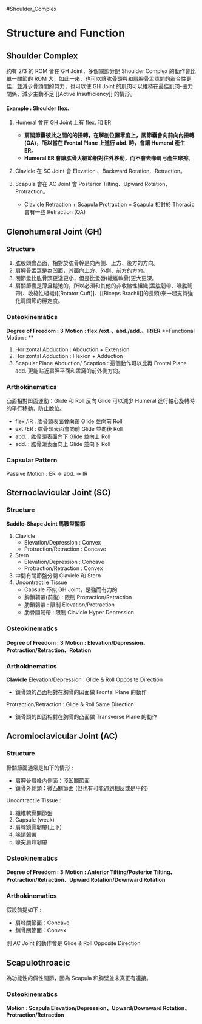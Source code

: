 #Shoulder_Complex
# Structure and Function
## Shoulder Complex
約有 2/3 的 ROM 皆在 GH Joint，多個關節分配 Shoulder Complex 的動作會比單一關節的 ROM 大，如此一來，也可以讓肱骨頭與和肩胛骨盂窩間的嵌合性更佳，並減少骨頭間的剪力，也可以使 GH Joint 的肌肉可以維持在最佳肌肉-張力關係，減少主動不足 [[Active Insufficiency]] 的情形。

#### Example : Shoulder flex.
1. Humeral 會在 GH Joint 上有 flex. 和 ER 
	* **肩關節囊彼此之間的的扭轉，在解剖位置零度上，關節囊會向前向內扭轉(QA)，所以當在 Frontal Plane 上進行 abd. 時，會讓 Humeral 產生 ER。**
	* **Humeral ER 會讓肱骨大結節相對往外移動，而不會去喙肩弓產生摩擦。**

2. Clavicle 在 SC Joint 會 Elevation 、Backward Rotation、Retraction。

4. Scapula 會在 AC Joint 會 Posterior Tilting、Upward Rotation、Protraction。
	* Clavicle Retraction + Scapula Protraction =  Scapula 相對於 Thoracic 會有一些 Retraction (QA)

## Glenohumeral Joint (GH)
### Structure
1. 肱股頭會凸面，相對於肱骨幹是向內側、上方、後方的方向。
2. 肩胛骨盂窩是為凹面，其面向上方、外側、前方的方向。
3. 關節盂比肱骨頭更淺更小，但是比盂唇(纖維軟骨)更大更深。
4. 肩關節囊是薄且鬆弛的，所以必須和其他的非收縮性組織(盂肱韌帶、喙肱韌帶)、收縮性組織([[Rotator Cuff]]、[[Biceps Brachii]]的長頭)來一起支持強化肩關節的穩定度。
### Osteokinematics
**Degree of Freedom : 3**
**Motion : flex./ext.、abd./add.、IR/ER**
**Functional Motion : **
1. Horizontal Abduction : Abduction + Extension
2. Horizontal Adduction : Flexion + Adduction
3. Scapular Plane Abduction/ Scaption : 這個動作可以比再 Frontal Plane add. 更能貼近肩胛平面和盂窩的前外側方向。
### Arthokinematics
凸面相對凹面運動：Glide 和 Roll 反向
Glide 可以減少 Humeral 進行軸心旋轉時的平行移動，防止脫位。   
* flex./IR : 肱骨頭表面會向後 Glide 並向前 Roll
* ext./ER : 肱骨頭表面會向前 Glide 並向後 Roll
* abd. : 肱骨頭表面向下 Glide 並向上 Roll
* add. : 肱骨頭表面向上 Glide 並向下 Roll
### Capsular Pattern
Passive Motion : ER -> abd. -> IR

## Sternoclavicular Joint (SC)
### Structure
**Saddle-Shape Joint 馬鞍型關節**
1. Clavicle 
	* Elevation/Depression : Convex
	* Protraction/Retraction : Concave
2. Stern
	* Elevation/Depression : Concave
	* Protraction/Retraction : Convex
3. 中間有關節盤分開 Clavicle 和 Stern
4. Uncontractile Tissue
	* Capsule 不似 GH Joint，是強而有力的
	* 胸鎖韌帶(前後) : 限制 Protraction/Retraction
	* 肋鎖韌帶 : 限制 Elevation/Protraction
	* 肋骨間韌帶 : 限制 Clavicle Hyper Depression

### Osteokinematics
**Degree of Freedom : 3**
**Motion : Elevation/Depression、Protraction/Retraction、Rotation**
### Arthokinematics
**Clavicle**
Elevation/Depression : Glide & Roll Opposite Direction
* 鎖骨頭的凸面相對在胸骨的凹面做 Frontal Plane 的動作

Protraction/Retraction : Glide & Roll Same Direction
* 鎖骨頭的凹面相對在胸骨的凸面做 Transverse Plane 的動作

## Acromioclavicular Joint (AC)
### Structure
骨關節面通常是如下的情形 : 
* 肩胛骨肩峰內側面：淺凹關節面
* 鎖骨外側頭：微凸關節面
(但也有可能遇到相反或是平的)

Uncontractile Tissue : 
1. 纖維軟骨關節盤
2. Capsule (weak)
3. 肩峰鎖骨韌帶(上下)
4. 喙鎖韌帶
5. 喙突肩峰韌帶
### Osteokinematics
**Degree of Freedom : 3**
**Motion : Anterior Tilting/Posterior Tilting、Protraction/Retraction、Upward Rotation/Downward Rotation**
### Arthokinematics
假設前提如下 : 
* 肩峰關節面：Concave
* 鎖骨關節面：Convex

則 AC Joint 的動作會是 Glide & Roll Opposite Direction
## Scapulothroacic
為功能性的假性關節，因為 Scapula 和胸壁並未真正有連接。
### Osteokinematics
**Motion : Scapula Elevation/Depression、Upward/Downward Rotation、Protraction/Retraction**
